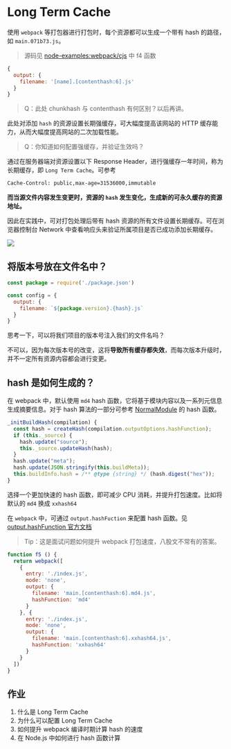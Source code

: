 # Long Term Cache

使用 `webpack` 等打包器进行打包时，每个资源都可以生成一个带有 hash 的路径，如 `main.071b73.js`。

> 源码见 [node-examples:webpack/cjs](https://github.com/shfshanyue/node-examples/tree/master/engineering/webpack/cjs) 中 f4 函数

``` js
{
  output: {
    filename: '[name].[contenthash:6].js'
  }
}
```

> Q：此处 chunkhash 与 contenthash 有何区别？以后再讲。

此处对添加 `hash` 的资源设置长期强缓存，可大幅度提高该网站的 HTTP 缓存能力，从而大幅度提高网站的二次加载性能。

> Q：你知道如何配置强缓存，并验证生效吗？

通过在服务器端对资源设置以下 Response Header，进行强缓存一年时间，称为长期缓存，即 `Long Term Cache`。可参考 

``` bash
Cache-Control: public,max-age=31536000,immutable
```

**而当源文件内容发生变更时，资源的 `hash` 发生变化，生成新的可永久缓存的资源地址。**

因此在实践中，可对打包处理后带有 hash 资源的所有文件设置长期缓存。可在浏览器控制台 Network 中查看响应头来验证所属项目是否已成功添加长期缓存。

![](https://static.shanyue.tech/images/22-08-07/clipboard-4204.9237c9.webp)

## 将版本号放在文件名中？

``` js
const package = require('./package.json')

const config = {
  output: {
    filename: `${package.version}.{hash}.js`
  }
}
```

思考一下，可以将我们项目的版本号注入我们的文件名吗？

不可以，因为每次版本号的改变，这将**导致所有缓存都失效**，而每次版本升级时，并不一定所有资源内容都会进行变更。

## hash 是如何生成的？

在 webpack 中，默认使用 `md4` hash 函数，它将基于模块内容以及一系列元信息生成摘要信息。对于 hash 算法的一部分可参考 [NormalModule](https://github.com/webpack/webpack/blob/main/lib/NormalModule.js) 的 hash 函数。

``` js
_initBuildHash(compilation) {
  const hash = createHash(compilation.outputOptions.hashFunction);
  if (this._source) {
    hash.update("source");
    this._source.updateHash(hash);
  }
  hash.update("meta");
  hash.update(JSON.stringify(this.buildMeta));
  this.buildInfo.hash = /** @type {string} */ (hash.digest("hex"));
}
```

选择一个更加快速的 hash 函数，即可减少 CPU 消耗，并提升打包速度。比如将默认的 `md4` 换成 `xxhash64`

在 `webpack` 中，可通过 `output.hashFuction` 来配置 hash 函数。见 [output.hashFunction 官方文档](https://webpack.js.org/configuration/output/#outputhashfunction)

> Tip：这是面试问题如何提升 webpack 打包速度，八股文不常有的答案。

``` js
function f5 () {
  return webpack([
    {
      entry: './index.js',
      mode: 'none',
      output: {
        filename: 'main.[contenthash:6].md4.js',
        hashFunction: 'md4'
      }
    }, {
      entry: './index.js',
      mode: 'none',
      output: {
        filename: 'main.[contenthash:6].xxhash64.js',
        hashFunction: 'xxhash64'
      }
    }
  ])
}
```

## 作业

1. 什么是 Long Term Cache
1. 为什么可以配置 Long Term Cache
1. 如何提升 webpack 编译时期计算 hash 的速度
1. 在 Node.js 中如何进行 hash 函数计算

